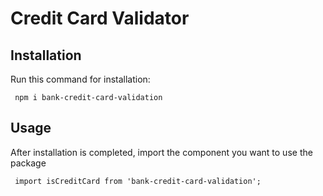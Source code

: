 # Credit Card Validator

## Installation
Run this command for installation:

```
 npm i bank-credit-card-validation
```
## Usage
After installation is completed, import the component you want to use the package
```
 import isCreditCard from 'bank-credit-card-validation';
```
